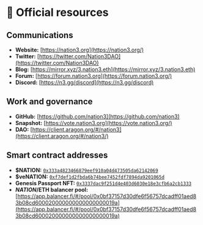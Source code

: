 # 🔗 Official resources

## Communications

* **Website:** [https://nation3.org](https://nation3.org/)
* **Twitter:** [https://twitter.com/Nation3DAO](https://twitter.com/Nation3DAO)
* **Blog:** [https://mirror.xyz/3.nation3.eth](https://mirror.xyz/3.nation3.eth)
* **Forum:** [https://forum.nation3.org](https://forum.nation3.org/)
* **Discord:** [https://n3.gg/discord](https://n3.gg/discord)

## Work and governance

* **GitHub:** [https://github.com/nation3](https://github.com/nation3)
* **Snapshot:** [https://vote.nation3.org](https://vote.nation3.org/)
* **DAO:** [https://client.aragon.org/#/nation3](https://client.aragon.org/#/nation3/)

## Smart contract addresses

* **$NATION:** [`0x333a4823466879eef910a04d473505da62142069`](https://etherscan.io/address/0x333a4823466879eef910a04d473505da62142069)
* **$veNATION:** [`0xf7def1d2fbda6b74bee7452fdf7894da9201065d`](https://etherscan.io/address/0xf7def1d2fbda6b74bee7452fdf7894da9201065d)
* **Genesis Passport NFT:** [`0x3337dac9f251d4e403d6030e18e3cfb6a2cb1333`](https://etherscan.io/address/0x3337dac9f251d4e403d6030e18e3cfb6a2cb1333)
* **$NATION/$ETH balancer pool:** [https://app.balancer.fi/#/pool/0x0bf37157d30dfe6f56757dcadff01aed83b08cd600020000000000000000019a](https://app.balancer.fi/#/pool/0x0bf37157d30dfe6f56757dcadff01aed83b08cd600020000000000000000019a)

